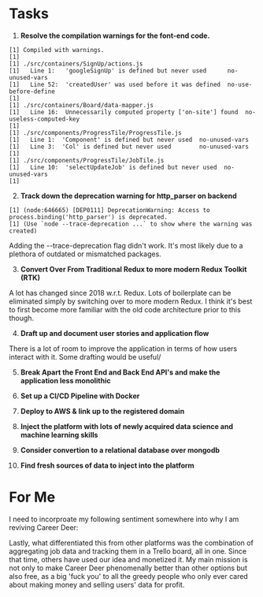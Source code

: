 # Tasks

1. **Resolve the compilation warnings for the font-end code.**

```
[1] Compiled with warnings.
[1] 
[1] ./src/containers/SignUp/actions.js
[1]   Line 1:   'googleSignUp' is defined but never used      no-unused-vars
[1]   Line 52:  'createdUser' was used before it was defined  no-use-before-define
[1] 
[1] ./src/containers/Board/data-mapper.js
[1]   Line 16:  Unnecessarily computed property ['on-site'] found  no-useless-computed-key
[1] 
[1] ./src/components/ProgressTile/ProgressTile.js
[1]   Line 1:  'Component' is defined but never used  no-unused-vars
[1]   Line 3:  'Col' is defined but never used        no-unused-vars
[1] 
[1] ./src/components/ProgressTile/JobTile.js
[1]   Line 10:  'selectUpdateJob' is defined but never used  no-unused-vars
[1] 
```

2. **Track down the deprecation warning for http_parser on backend**

```
[1] (node:646665) [DEP0111] DeprecationWarning: Access to process.binding('http_parser') is deprecated.
[1] (Use `node --trace-deprecation ...` to show where the warning was created)
```

Adding the --trace-deprecation flag didn't work. It's most likely due to a plethora of outdated or mismatched packages.

3. **Convert Over From Traditional Redux to more modern Redux Toolkit (RTK)**

A lot has changed since 2018 w.r.t. Redux. Lots of boilerplate can be eliminated simply by switching over to more modern Redux. I think
it's best to first become more familiar with the old code architecture prior to this though.

4. **Draft up and document user stories and application flow**

There is a lot of room to improve the application in terms of how users interact with it. Some drafting would be useful/

5. **Break Apart the Front End and Back End API's and make the application less monolithic**

6. **Set up a CI/CD Pipeline with Docker**

7. **Deploy to AWS & link up to the registered domain**

8. **Inject the platform with lots of newly acquired data science and machine learning skills**

9. **Consider convertion to a relational database over mongodb**

10. **Find fresh sources of data to inject into the platform**


# For Me

I need to incorproate my following sentiment somewhere into why I am reviving Career Deer:

Lastly, what differentiated this from other platforms was the combination of aggregating job data and tracking them in a Trello board, all in one. Since that time, others have used our idea and monetized it. My main mission is not only to make Career Deer phenomenally better than other options but also free, as a big 'fuck you' to all the greedy people who only ever cared about making money and selling users' data for profit.